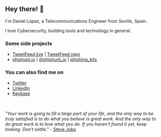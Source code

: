 ## Hey there! 👋

I'm Daniel López, a Telecommunications Engineer from Seville, Spain.

I love Cybersecurity, building tools and technology in general.
<br>
### Some side projects

* [TweetFeed.live](https://tweetfeed.live/) | [TweetFeed repo](https://github.com/0xDanielLopez/TweetFeed)
* [phishunt.io](https://phishunt.io/) | [@phishunt_io](https://twitter.com/phishunt_io) | [phishing_kits](https://github.com/0xDanielLopez/phishing_kits)


### You can also find me on

* [Twitter](https://twitter.com/0xDanielLopez)
* [LinkedIn](https://www.linkedin.com/in/0xDanielLopez)
* [Keybase](https://keybase.io/danlopgom)


<br><br>
_"Your work is going to fill a large part of your life, and the only way to be truly satisfied is to do what you believe is great work. And the only way to do great work is to love what you do. If you haven't found it yet, keep looking. Don't settle."_ - [Steve Jobs](https://www.youtube.com/watch?v=DCsxANtBoIs)
